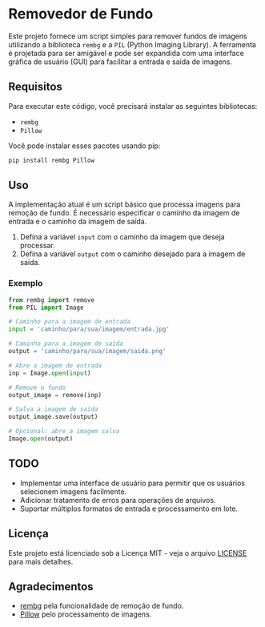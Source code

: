 # Removedor de Fundo

Este projeto fornece um script simples para remover fundos de imagens utilizando a biblioteca `rembg` e a `PIL` (Python Imaging Library). A ferramenta é projetada para ser amigável e pode ser expandida com uma interface gráfica de usuário (GUI) para facilitar a entrada e saída de imagens.

## Requisitos

Para executar este código, você precisará instalar as seguintes bibliotecas:

- `rembg`
- `Pillow`

Você pode instalar esses pacotes usando pip:

```bash
pip install rembg Pillow
```

## Uso

A implementação atual é um script básico que processa imagens para remoção de fundo. É necessário especificar o caminho da imagem de entrada e o caminho da imagem de saída.

1. Defina a variável `input` com o caminho da imagem que deseja processar.
2. Defina a variável `output` com o caminho desejado para a imagem de saída.

### Exemplo

```python
from rembg import remove
from PIL import Image

# Caminho para a imagem de entrada
input = 'caminho/para/sua/imagem/entrada.jpg'

# Caminho para a imagem de saída
output = 'caminho/para/sua/imagem/saida.png'

# Abre a imagem de entrada
inp = Image.open(input)

# Remove o fundo
output_image = remove(inp)

# Salva a imagem de saída
output_image.save(output)

# Opcional: abre a imagem salva
Image.open(output)
```

## TODO

- Implementar uma interface de usuário para permitir que os usuários selecionem imagens facilmente.
- Adicionar tratamento de erros para operações de arquivos.
- Suportar múltiplos formatos de entrada e processamento em lote.

## Licença

Este projeto está licenciado sob a Licença MIT - veja o arquivo [LICENSE](LICENSE) para mais detalhes.

## Agradecimentos

- [rembg](https://github.com/danielgatis/rembg) pela funcionalidade de remoção de fundo.
- [Pillow](https://python-pillow.org/) pelo processamento de imagens.

```
